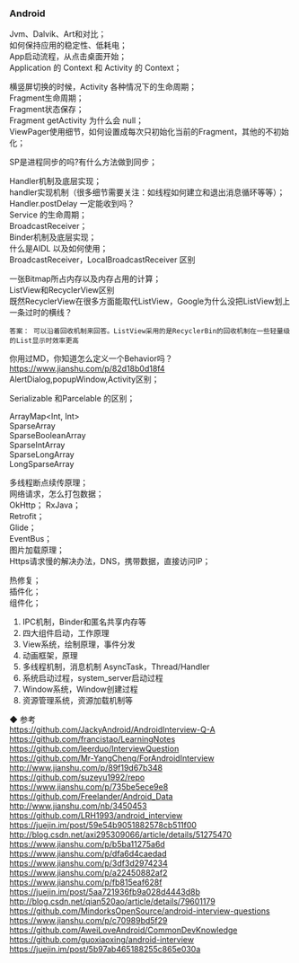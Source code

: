 ###  Android  

Jvm、Dalvik、Art和对比；  
如何保持应用的稳定性、低耗电；  
App启动流程，从点击桌面开始；  
Application 的 Context 和 Activity 的 Context；  

横竖屏切换的时候，Activity 各种情况下的生命周期；  
Fragment生命周期；  
Fragment状态保存；  
Fragment getActivity 为什么会 null；  
ViewPager使用细节，如何设置成每次只初始化当前的Fragment，其他的不初始化；  

SP是进程同步的吗?有什么方法做到同步；   

Handler机制及底层实现；  
handler实现机制（很多细节需要关注：如线程如何建立和退出消息循环等等）；  
Handler.postDelay 一定能收到吗？  
Service 的生命周期；  
BroadcastReceiver；  
Binder机制及底层实现；  
什么是AIDL 以及如何使用；  
BroadcastReceiver，LocalBroadcastReceiver 区别  



一张Bitmap所占内存以及内存占用的计算；  
ListView和RecyclerView区别  
既然RecyclerView在很多方面能取代ListView，Google为什么没把ListView划上一条过时的横线？  
```
答案： 可以沿着回收机制来回答。ListView采用的是RecyclerBin的回收机制在一些轻量级的List显示时效率更高  
```
你用过MD，你知道怎么定义一个Behavior吗？      https://www.jianshu.com/p/82d18b0d18f4  
AlertDialog,popupWindow,Activity区别；  


Serializable 和Parcelable 的区别；  

ArrayMap<Int, Int>  
SparseArray<Int>  
SparseBooleanArray  
SparseIntArray  
SparseLongArray  
LongSparseArray<Int>  

多线程断点续传原理；  
网络请求，怎么打包数据；  
OkHttp；
RxJava；  
Retrofit；  
Glide；  
EventBus；  
图片加载原理；  
Https请求慢的解决办法，DNS，携带数据，直接访问IP；  

热修复；  
插件化；  
组件化；  

1. IPC机制，Binder和匿名共享内存等
2. 四大组件启动，工作原理
3. View系统，绘制原理，事件分发
4. 动画框架，原理
5. 多线程机制，消息机制 AsyncTask，Thread/Handler
6. 系统启动过程，system_server启动过程
7. Window系统，Window创建过程
8. 资源管理系统，资源加载机制等


◆ 参考  
https://github.com/JackyAndroid/AndroidInterview-Q-A  
https://github.com/francistao/LearningNotes  
https://github.com/leerduo/InterviewQuestion  
https://github.com/Mr-YangCheng/ForAndroidInterview  
http://www.jianshu.com/p/89f19d67b348  
https://github.com/suzeyu1992/repo  
https://www.jianshu.com/p/735be5ece9e8  
https://github.com/Freelander/Android_Data  
http://www.jianshu.com/nb/3450453  
https://github.com/LRH1993/android_interview  
https://juejin.im/post/59e54b9051882578cb511f00  
http://blog.csdn.net/axi295309066/article/details/51275470  
https://www.jianshu.com/p/b5ba11275a6d  
https://www.jianshu.com/p/dfa6d4caedad  
https://www.jianshu.com/p/3df3d2974234    
https://www.jianshu.com/p/a22450882af2  
https://www.jianshu.com/p/fb815eaf628f  
https://juejin.im/post/5aa721936fb9a028d4443d8b  
http://blog.csdn.net/qian520ao/article/details/79601179  
https://github.com/MindorksOpenSource/android-interview-questions  
https://www.jianshu.com/p/c70989bd5f29  
https://github.com/AweiLoveAndroid/CommonDevKnowledge  
https://github.com/guoxiaoxing/android-interview  
https://juejin.im/post/5b97ab465188255c865e030a  

